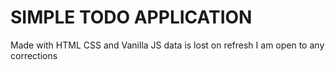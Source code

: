 # SIMPLE TODO APPLICATION
Made with HTML CSS and Vanilla JS
data is lost on refresh
I am open to any corrections